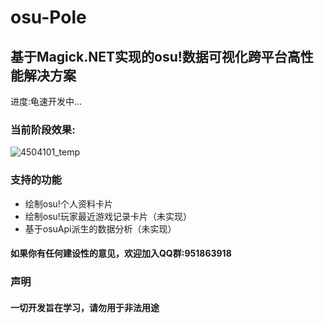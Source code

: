 # osu-Pole
## 基于Magick.NET实现的osu!数据可视化跨平台高性能解决方案
进度:龟速开发中...  

### 当前阶段效果:  
![4504101_temp](https://user-images.githubusercontent.com/88593454/179396532-b0719c31-5674-4f6f-bf30-24740bd400c6.png)

### 支持的功能
- 绘制osu!个人资料卡片
- 绘制osu!玩家最近游戏记录卡片（未实现）
- 基于osuApi派生的数据分析（未实现）

#### 如果你有任何建设性的意见，欢迎加入QQ群:951863918  

### 声明
#### 一切开发旨在学习，请勿用于非法用途  
